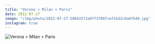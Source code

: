 ```yaml
---
title: "Verona > Milan > Paris"
date: 2012-07-27
image: "/img/photo/2012-07-27-59842572a9ff3708fcef41d2c8a6f640.jpg"
instagram: true
---
```


![Verona > Milan > Paris](/img/photo/2012-07-27-59842572a9ff3708fcef41d2c8a6f640.jpg)
